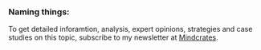 ### Naming things:

To get detailed inforamtion, analysis, expert opinions, strategies and case studies on this topic, subscribe to my newsletter at [Mindcrates](https://codingnninja.substack.com).
